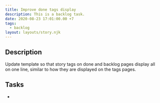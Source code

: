 ```yaml
---
title: Improve done tags display
description: This is a backlog task.
date: 2020-08-23 17:01:00.00 +7
tags:
  - backlog
layout: layouts/story.njk
---
```

## Description

Update template so that story tags on done and backlog pages display all on one line, similar to how they are displayed on the tags pages.

## Tasks

- 


